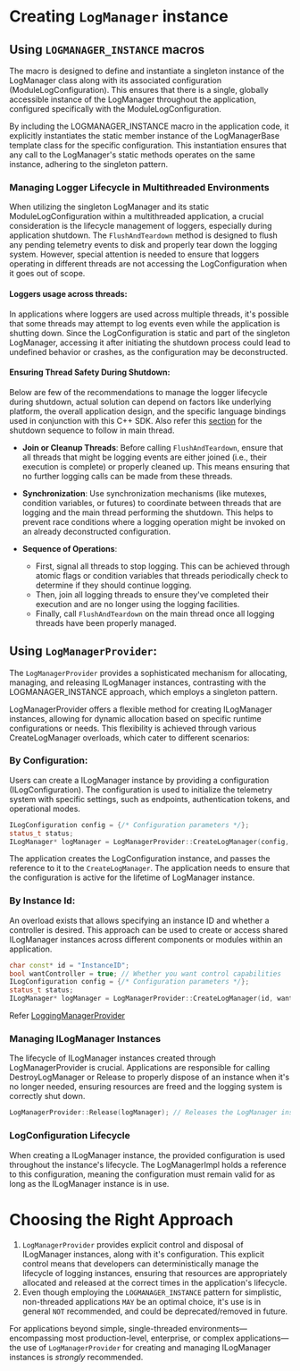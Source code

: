 # Creating `LogManager` instance

## Using `LOGMANAGER_INSTANCE` macros

The macro is designed to define and instantiate a singleton instance of the LogManager class along with its associated configuration (ModuleLogConfiguration). This ensures that there is a single, globally accessible instance of the LogManager throughout the application, configured specifically with the ModuleLogConfiguration.

By including the LOGMANAGER_INSTANCE macro in the application code, it explicitly instantiates the static member instance of the LogManagerBase template class for the specific configuration. This instantiation ensures that any call to the LogManager's static methods operates on the same instance, adhering to the singleton pattern.

### Managing Logger Lifecycle in Multithreaded Environments

When utilizing the singleton LogManager and its static ModuleLogConfiguration within a multithreaded application, a crucial consideration is the lifecycle management of loggers, especially during application shutdown. The `FlushAndTeardown` method is designed to flush any pending telemetry events to disk and properly tear down the logging system. However, special attention is needed to ensure that loggers operating in different threads are not accessing the LogConfiguration when it goes out of scope.

#### Loggers usage across threads:

In applications where loggers are used across multiple threads, it's possible that some threads may attempt to log events even while the application is shutting down. Since the LogConfiguration is static and part of the singleton LogManager, accessing it after initiating the shutdown process could lead to undefined behavior or crashes, as the configuration may be deconstructed.

#### Ensuring Thread Safety During Shutdown:

Below are few of the recommendations to manage the logger lifecycle during shutdown, actual solution can depend on factors like underlying platform, the overall application design, and the specific language bindings used in conjunction with this C++ SDK. Also refer this [section](./use-after-free.md#how-to-not-crash-on-shutdown-in-case-of-static-logmanager-instance) for the shutdown sequence to follow in main thread.

- **Join or Cleanup Threads**: Before calling `FlushAndTeardown`, ensure that all threads that might be logging events are either joined (i.e., their execution is complete) or properly cleaned up. This means ensuring that no further logging calls can be made from these threads.

-  **Synchronization**: Use synchronization mechanisms (like mutexes, condition variables, or futures) to coordinate between threads that are logging and the main thread performing the shutdown. This helps to prevent race conditions where a logging operation might be invoked on an already deconstructed configuration.

- **Sequence of Operations**:
    - First, signal all threads to stop logging. This can be achieved through atomic flags or condition variables that threads periodically check to determine if they should continue logging.
    - Then, join all logging threads to ensure they've completed their execution and are no longer using the logging facilities.
    - Finally, call `FlushAndTeardown` on the main thread once all logging threads have been properly managed.


## Using `LogManagerProvider`:

The `LogManagerProvider` provides a sophisticated mechanism for allocating, managing, and releasing ILogManager instances, contrasting with the LOGMANAGER_INSTANCE approach, which employs a singleton pattern.

LogManagerProvider offers a flexible method for creating ILogManager instances, allowing for dynamic allocation based on specific runtime configurations or needs. This flexibility is achieved through various CreateLogManager overloads, which cater to different scenarios:

### By Configuration:
Users can create a ILogManager instance by providing a configuration (ILogConfiguration). The configuration is used to initialize the telemetry system with specific settings, such as endpoints, authentication tokens, and operational modes.

```cpp
ILogConfiguration config = {/* Configuration parameters */};
status_t status;
ILogManager* logManager = LogManagerProvider::CreateLogManager(config, status);
```

The application creates the LogConfiguration instance, and passes the reference to it to the `CreateLogManager`. The application needs to ensure that the configuration is active for the lifetime of LogManager instance.

### By Instance Id:

An overload exists that allows specifying an instance ID and whether a controller is desired. This approach can be used to create or access shared ILogManager instances across different components or modules within an application.

```cpp
char const* id = "InstanceID";
bool wantController = true; // Whether you want control capabilities
ILogConfiguration config = {/* Configuration parameters */};
status_t status;
ILogManager* logManager = LogManagerProvider::CreateLogManager(id, wantController, config, status);
```

Refer [LoggingManagerProvider](./LogManagerProvider.md)

### Managing ILogManager Instances

The lifecycle of ILogManager instances created through LogManagerProvider is crucial. Applications are responsible for calling DestroyLogManager or Release to properly dispose of an instance when it's no longer needed, ensuring resources are freed and the logging system is correctly shut down.

```cpp
LogManagerProvider::Release(logManager); // Releases the LogManager instance
```

### LogConfiguration Lifecycle

When creating a ILogManager instance, the provided configuration is used throughout the instance's lifecycle. The LogManagerImpl holds a reference to this configuration, meaning the configuration must remain valid for as long as the ILogManager instance is in use.

# Choosing the Right Approach

1. `LogManagerProvider` provides explicit control and disposal of ILogManager instances, along with it's configuration. This explicit control means that developers can deterministically manage the lifecycle of logging instances, ensuring that resources are appropriately allocated and released at the correct times in the application's lifecycle.
2. Even though employing the `LOGMANAGER_INSTANCE` pattern for simplistic, non-threaded applications `MAY` be an optimal choice, it's use is in general `NOT` recommended, and could be deprecated/removed in future.

For applications beyond simple, single-threaded environments—encompassing most production-level, enterprise, or complex applications—the use of `LogManagerProvider` for creating and managing ILogManager instances is *strongly* recommended.